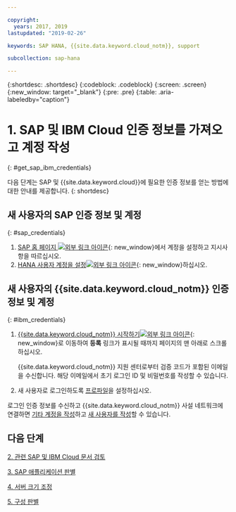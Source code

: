 ```yaml
---

copyright:
  years: 2017, 2019
lastupdated: "2019-02-26"

keywords: SAP HANA, {{site.data.keyword.cloud_notm}}, support

subcollection: sap-hana

---
```


{:shortdesc: .shortdesc}
{:codeblock: .codeblock}
{:screen: .screen}
{:new_window: target="_blank"}
{:pre: .pre}
{:table: .aria-labeledby="caption"}


# 1. SAP 및 IBM Cloud 인증 정보를 가져오고 계정 작성
{: #get_sap_ibm_credentials}

다음 단계는 SAP 및 {{site.data.keyword.cloud}}에 필요한 인증 정보를 얻는 방법에 대한 안내를 제공합니다.
{: shortdesc}

## 새 사용자의 SAP 인증 정보 및 계정
{: #sap_credentials}

1. [SAP 홈 페이지 ![외부 링크 아이콘](../icons/launch-glyph.svg "외부 링크 아이콘")](https://www.sap.com/){: new_window}에서 계정을 설정하고 지시사항을 따르십시오.
2. [HANA 사용자 계정을 설정![외부 링크 아이콘](../icons/launch-glyph.svg "외부 링크 아이콘")](https://help.sap.com/viewer/6b94445c94ae495c83a19646e7c3fd56/2.0.00/en-US/c0555f0bbb5710148faabb0a6e35c457){: new_window}하십시오.

## 새 사용자의 {{site.data.keyword.cloud_notm}} 인증 정보 및 계정
{: #ibm_credentials}

1. [{{site.data.keyword.cloud_notm}} 시작하기![외부 링크 아이콘](../icons/launch-glyph.svg "외부 링크 아이콘")](https://www.ibm.com/cloud/get-started){: new_window}로 이동하여 **등록** 링크가 표시될 때까지 페이지의 맨 아래로 스크롤하십시오.

   {{site.data.keyword.cloud_notm}} 지원 센터로부터 검증 코드가 포함된 이메일을 수신합니다. 해당 이메일에서 초기 로그인 ID 및 비밀번호를 작성할 수 있습니다.

2. 새 사용자로 로그인하도록 [프로파일](/docs/account?topic=account-usersettings#profile-photo)을 설정하십시오.

로그인 인증 정보를 수신하고 {{site.data.keyword.cloud_notm}} 사설 네트워크에 연결하면 [기타 계정을 작성](/docs/customer-portal?topic=customer-portal-getting-started#getting-started)하고 [새 사용자를 작성](/docs/customer-portal?topic=customer-portal-getting-started#users-permissions)할 수 있습니다.

## 다음 단계

  [2. 관련 SAP 및 IBM Cloud 문서 검토](/docs/infrastructure/sap-hana?topic=sap-hana-review_doc#review_doc)

  [3. SAP 애플리케이션 판별](/docs/infrastructure/sap-hana?topic=sap-hana-3-determining-your-sap-applications#3-determining-your-sap-applications)

  [4. 서버 크기 조정](/docs/infrastructure/sap-hana?topic=sap-hana-size_the_server#size_the_server)

  [5. 구성 판별](/docs/infrastructure/sap-hana?topic=sap-hana-determine_configuration#determine_configuration)
